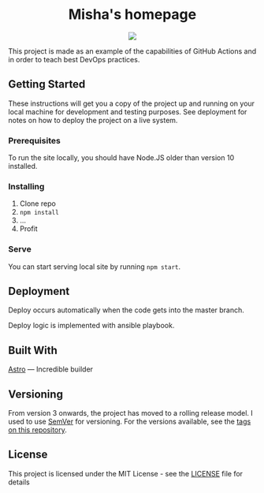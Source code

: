 <h1 align="center">
  Misha's homepage
</h1>

<p align="center">
  <a href="https://github.com/mishamyrt/myrt.co/actions?workflow=Quality%20assurance">
    <img src="https://github.com/mishamyrt/myrt.co/workflows/Quality%20assurance/badge.svg">
  </a>
</p>

This project is made as an example of the capabilities of GitHub Actions and in order to teach best DevOps practices.

## Getting Started

These instructions will get you a copy of the project up and running on your local machine for development and testing purposes. See deployment for notes on how to deploy the project on a live system.

### Prerequisites

To run the site locally, you should have Node.JS older than version 10 installed.

### Installing

1.  Clone repo
2.  `npm install`
3.  ...
4.  Profit

### Serve

You can start serving local site by running `npm start`.

## Deployment

Deploy occurs automatically when the code gets into the master branch.

Deploy logic is implemented with ansible playbook.

## Built With

[Astro](https://astro.build/) — Incredible builder

## Versioning

From version 3 onwards, the project has moved to a rolling release model. I used to use [SemVer](http://semver.org/) for versioning. For the versions available, see the [tags on this repository](https://github.com/mishamyrt/myrt.co/tags).

## License

This project is licensed under the MIT License - see the [LICENSE](LICENSE) file for details
